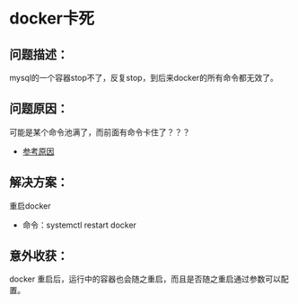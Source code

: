 # docker卡死

## 问题描述：

mysql的一个容器stop不了，反复stop，到后来docker的所有命令都无效了。

## 问题原因：

可能是某个命令池满了，而前面有命令卡住了？？？

- [参考原因](http://dockone.io/question/110)

## 解决方案：

重启docker  

- 命令：systemctl restart  docker

## 意外收获：

docker 重启后，运行中的容器也会随之重启，而且是否随之重启通过参数可以配置。


